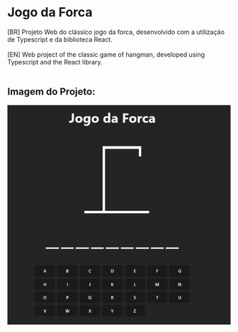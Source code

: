 # Jogo da Forca
[BR] Projeto Web do clássico jogo da forca, desenvolvido com a utilização de Typescript e da biblioteca React. <br><br>
[EN] Web project of the classic game of hangman, developed using Typescript and the React library. <br><br>

## Imagem do Projeto:
<img src="./src/assets/tela.PNG">
